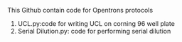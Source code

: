 This Github contain code for Opentrons protocols

1. UCL.py:code for writing UCL on corning 96 well plate
2. Serial Dilution.py: code for performing serial dilution
